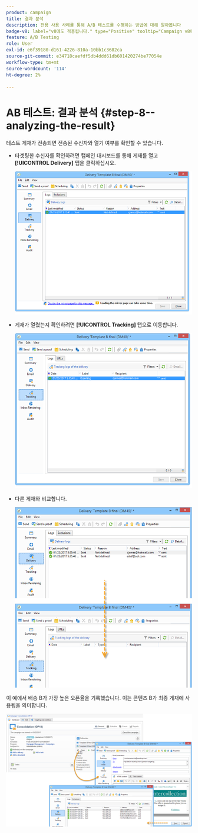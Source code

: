 ```yaml
---
product: campaign
title: 결과 분석
description: 전용 사용 사례를 통해 A/B 테스트를 수행하는 방법에 대해 알아봅니다
badge-v8: label="v8에도 적용됩니다." type="Positive" tooltip="Campaign v8에도 적용됩니다."
feature: A/B Testing
role: User
exl-id: e6f39180-d161-4226-810a-10bb1c3682ca
source-git-commit: e34718caefdf5db4ddd61db601420274be77054e
workflow-type: tm+mt
source-wordcount: '114'
ht-degree: 2%

---
```


# AB 테스트: 결과 분석 {#step-8--analyzing-the-result}

테스트 게재가 전송되면 전송된 수신자와 열기 여부를 확인할 수 있습니다.

* 타겟팅한 수신자를 확인하려면 캠페인 대시보드를 통해 게재를 열고 **[!UICONTROL Delivery]** 탭을 클릭하십시오.

  ![](assets/use_case_abtesting_analysis_001.png)

* 게재가 열렸는지 확인하려면 **[!UICONTROL Tracking]** 탭으로 이동합니다.

  ![](assets/use_case_abtesting_analysis_002.png)

* 다른 게재와 비교합니다.

  ![](assets/use_case_abtesting_analysis_003.png)

이 예에서 배송 B가 가장 높은 오픈율을 기록했습니다. 이는 콘텐츠 B가 최종 게재에 사용됨을 의미합니다.

![](assets/use_case_abtesting_analysis_004.png)
